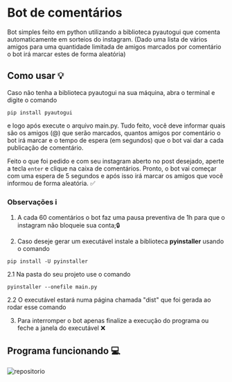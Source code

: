 # Bot de comentários

Bot simples feito em python utilizando a biblioteca pyautogui que comenta automaticamente em sorteios do instagram. (Dado uma lista de vários amigos para uma quantidade limitada de amigos marcados por comentário o bot irá marcar estes de forma aleatória)

## Como usar 💡
Caso não tenha a biblioteca pyautogui na sua máquina, abra o terminal e digite o comando

```
pip install pyautogui
```
e logo após execute o arquivo main.py. Tudo feito, você deve informar quais são os amigos (@) que serão marcados, quantos amigos por comentário o bot irá marcar e o tempo de espera (em segundos) que o bot vai dar a cada publicação de comentário.

Feito o que foi pedido e com seu instagram aberto no post desejado, aperte a tecla ```enter```  e clique na caixa de comentários. Pronto, o bot vai começar com uma espera de 5 segundos e após isso irá marcar os amigos que você informou de forma aleatória. ✅

### Observações ℹ️
1. A cada 60 comentários o bot faz uma pausa preventiva de 1h para que o instagram não bloqueie sua conta;🔒

2. Caso deseje gerar um executável instale a biblioteca <strong>pyinstaller</strong> usando o comando
```
pip install -U pyinstaller
```
2.1 Na pasta do seu projeto use o comando 
```
pyinstaller --onefile main.py
```
2.2 O executável estará numa página chamada "dist" que foi gerada ao rodar esse comando

3. Para interromper o bot apenas finalize a execução do programa ou feche a janela do executável ❌

## Programa funcionando 💻
![repositorio](https://user-images.githubusercontent.com/108037302/211219664-ce5ea4ed-86db-4175-8678-9d5c7aef19dd.gif) 
